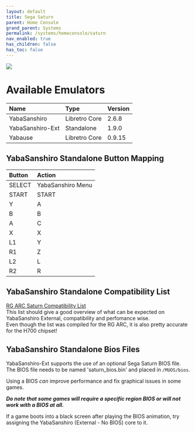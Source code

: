 ```yaml
---
layout: default
title: Sega Saturn
parent: Home Console
grand_parent: Systems
permalink: /systems/homeconsole/saturn
nav_enabled: true
has_children: false
has_toc: false
---
```


![](../assets/images/yaba.png)

# Available Emulators

| Name               | Type             | Version           |
|:-------------------|:-----------------|:------------------|
| YabaSanshiro       | Libretro Core    | 2.6.8             |
| YabaSanshiro-Ext   | Standalone       | 1.9.0             |
| Yabause            | Libretro Core    | 0.9.15            |

## YabaSanshiro Standalone Button Mapping

| Button                  | Action                   |
|:------------------------|:-------------------------|
| SELECT                  | YabaSanshiro Menu        |
| START                   | START                    |
| Y                       | A                        |
| B                       | B                        |
| A                       | C                        |
| X                       | X                        |
| L1                      | Y                        |
| R1                      | Z                        |
| L2                      | L                        |
| R2                      | R                        |

## YabaSanshiro Standalone Compatibility List
[RG ARC Saturn Compatibility List](https://docs.google.com/spreadsheets/d/1GJfdZuFZLvtn6l6K16dvRrBRXopnKWZLqA42QmHhqQU/edit?gid=0#gid=0)  
This list should give a good overview of what can be expected on YabaSanshiro External, compatibility and perfomance wise.  
Even though the list was compiled for the RG ARC, it is also pretty accurate for the H700 chipset!  

## YabaSanshiro Standalone Bios Files
YabaSanshiro-Ext supports the use of an optional Sega Saturn BIOS file.  
The BIOS file needs to be named 'saturn_bios.bin' and placed in `/MUOS/bios`.  

Using a BIOS *can* improve performance and fix graphical issues in some games.  

***Do note that some games will require a specific region BIOS or will not work with a BIOS at all.***  

If a game boots into a black screen after playing the BIOS animation, try assigning the YabaSanshiro (External - No BIOS) core to it.
